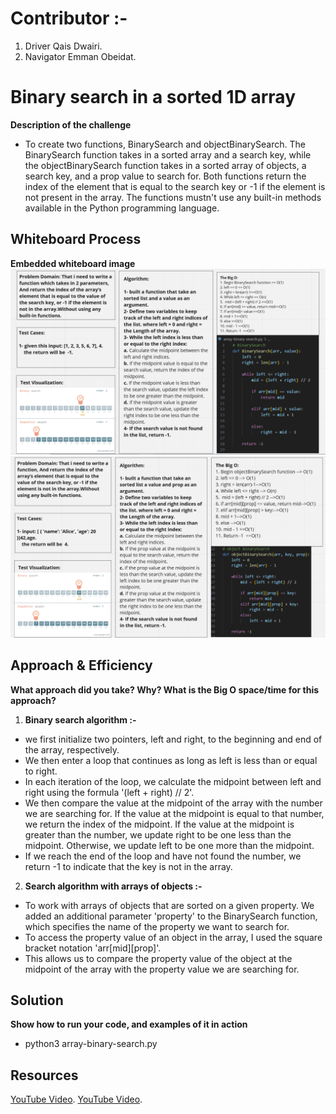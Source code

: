 # Contributor :-
1. Driver Qais Dwairi.
2. Navigator Emman Obeidat. 

# Binary search in a sorted 1D array
**Description of the challenge**
- To create two functions, BinarySearch and objectBinarySearch. The BinarySearch function takes in a sorted array and a search key, while the objectBinarySearch function takes in a sorted array of objects, a search key, and a prop value to search for. Both functions return the index of the element that is equal to the search key or -1 if the element is not present in the array. The functions mustn't use any built-in methods available in the Python programming language.

## Whiteboard Process
**Embedded whiteboard image**
![Alt text](./WB3.png)
![Alt text](./WB3-2.png)


## Approach & Efficiency
**What approach did you take? Why? What is the Big O space/time for this approach?**
1. **Binary search algorithm :-**

- we first initialize two pointers, left and right, to the beginning and end of the array, respectively.
- We then enter a loop that continues as long as left is less than or equal to right.
- In each iteration of the loop, we calculate the midpoint between left and right using the formula '(left + right) // 2'.
- We then compare the value at the midpoint of the array with the number we are searching for. If the value at the midpoint is equal to that number, we return the index of the midpoint. If the value at the midpoint is greater than the number, we update right to be one less than the midpoint. Otherwise, we update left to be one more than the midpoint.
- If we reach the end of the loop and have not found the number, we return -1 to indicate that the key is not in the array.

2. **Search algorithm with arrays of objects :-**

- To work with arrays of objects that are sorted on a given property. We added an additional parameter 'property' to the BinarySearch function, which specifies the name of the property we want to search for.
- To access the property value of an object in the array, I used the square bracket notation 'arr[mid][prop]'.
- This allows us to compare the property value of the object at the midpoint of the array with the property value we are searching for.


## Solution
**Show how to run your code, and examples of it in action**
- python3 array-binary-search.py


## Resources
[YouTube Video](https://www.youtube.com/watch?v=P3YID7liBug&t=314s).
[YouTube Video](https://www.youtube.com/watch?v=4Q36e9EOxLU).
